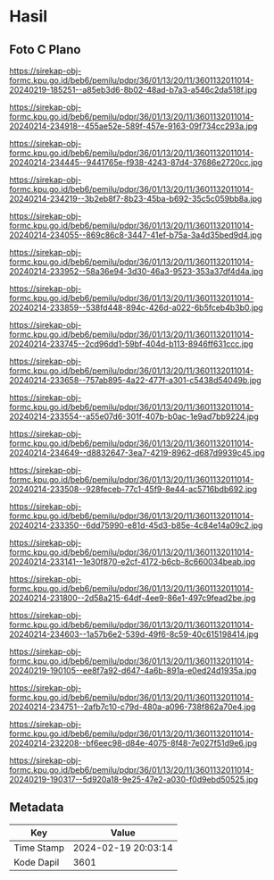 # Hasil

## Foto C Plano

https://sirekap-obj-formc.kpu.go.id/beb6/pemilu/pdpr/36/01/13/20/11/3601132011014-20240219-185251--a85eb3d6-8b02-48ad-b7a3-a546c2da518f.jpg

https://sirekap-obj-formc.kpu.go.id/beb6/pemilu/pdpr/36/01/13/20/11/3601132011014-20240214-234918--455ae52e-589f-457e-9163-09f734cc293a.jpg

https://sirekap-obj-formc.kpu.go.id/beb6/pemilu/pdpr/36/01/13/20/11/3601132011014-20240214-234445--9441765e-f938-4243-87d4-37686e2720cc.jpg

https://sirekap-obj-formc.kpu.go.id/beb6/pemilu/pdpr/36/01/13/20/11/3601132011014-20240214-234219--3b2eb8f7-8b23-45ba-b692-35c5c059bb8a.jpg

https://sirekap-obj-formc.kpu.go.id/beb6/pemilu/pdpr/36/01/13/20/11/3601132011014-20240214-234055--869c86c8-3447-41ef-b75a-3a4d35bed9d4.jpg

https://sirekap-obj-formc.kpu.go.id/beb6/pemilu/pdpr/36/01/13/20/11/3601132011014-20240214-233952--58a36e94-3d30-46a3-9523-353a37df4d4a.jpg

https://sirekap-obj-formc.kpu.go.id/beb6/pemilu/pdpr/36/01/13/20/11/3601132011014-20240214-233859--538fd448-894c-426d-a022-6b5fceb4b3b0.jpg

https://sirekap-obj-formc.kpu.go.id/beb6/pemilu/pdpr/36/01/13/20/11/3601132011014-20240214-233745--2cd96dd1-59bf-404d-b113-8946ff631ccc.jpg

https://sirekap-obj-formc.kpu.go.id/beb6/pemilu/pdpr/36/01/13/20/11/3601132011014-20240214-233658--757ab895-4a22-477f-a301-c5438d54049b.jpg

https://sirekap-obj-formc.kpu.go.id/beb6/pemilu/pdpr/36/01/13/20/11/3601132011014-20240214-233554--a55e07d6-301f-407b-b0ac-1e9ad7bb9224.jpg

https://sirekap-obj-formc.kpu.go.id/beb6/pemilu/pdpr/36/01/13/20/11/3601132011014-20240214-234649--d8832647-3ea7-4219-8962-d687d9939c45.jpg

https://sirekap-obj-formc.kpu.go.id/beb6/pemilu/pdpr/36/01/13/20/11/3601132011014-20240214-233508--928feceb-77c1-45f9-8e44-ac5716bdb692.jpg

https://sirekap-obj-formc.kpu.go.id/beb6/pemilu/pdpr/36/01/13/20/11/3601132011014-20240214-233350--6dd75990-e81d-45d3-b85e-4c84e14a09c2.jpg

https://sirekap-obj-formc.kpu.go.id/beb6/pemilu/pdpr/36/01/13/20/11/3601132011014-20240214-233141--1e30f870-e2cf-4172-b6cb-8c660034beab.jpg

https://sirekap-obj-formc.kpu.go.id/beb6/pemilu/pdpr/36/01/13/20/11/3601132011014-20240214-231800--2d58a215-64df-4ee9-86e1-497c9fead2be.jpg

https://sirekap-obj-formc.kpu.go.id/beb6/pemilu/pdpr/36/01/13/20/11/3601132011014-20240214-234603--1a57b6e2-539d-49f6-8c59-40c615198414.jpg

https://sirekap-obj-formc.kpu.go.id/beb6/pemilu/pdpr/36/01/13/20/11/3601132011014-20240219-190105--ee8f7a92-d647-4a6b-891a-e0ed24d1935a.jpg

https://sirekap-obj-formc.kpu.go.id/beb6/pemilu/pdpr/36/01/13/20/11/3601132011014-20240214-234751--2afb7c10-c79d-480a-a096-738f862a70e4.jpg

https://sirekap-obj-formc.kpu.go.id/beb6/pemilu/pdpr/36/01/13/20/11/3601132011014-20240214-232208--bf6eec98-d84e-4075-8f48-7e027f51d9e6.jpg

https://sirekap-obj-formc.kpu.go.id/beb6/pemilu/pdpr/36/01/13/20/11/3601132011014-20240219-190317--5d920a18-9e25-47e2-a030-f0d9ebd50525.jpg


## Metadata

| Key        | Value               |
| ---------- | ------------------- |
| Time Stamp | 2024-02-19 20:03:14 |
| Kode Dapil | 3601                |



